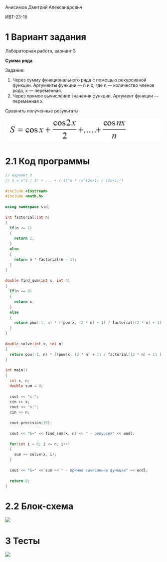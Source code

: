 Анисимов Дмитрий Александрович

ИВТ-23-1б

# 1 Вариант задания

Лабораторная работа, вариант 3

**Сумма ряда**

Задание:

1) Через сумму функционального ряда с помощью рекурсивной функции. Аргументы функции — n и x, где n — количество членов ряда, x — переменная. 
2) Через прямое вычисление значения функции. Аргумент функции — переменная x.

Сравнить полученные результаты

<img src="expression.png">

# 2.1 Код программы

```c++
// вариант 3
// S = x^3 / 3! + ... + (-1)^n * (x^(2n+1) / (2n+1)!)

#include <iostream>
#include <math.h>

using namespace std;

int factorial(int n)
{
  if(n <= 1)
  {
    return 1;
  }
  else
  {
    return n * factorial(n - 1);
  }
}

double find_sum(int x, int n)
{
  if(n == 0)
  {
    return x;
  }
  else
  {
    return pow(-1, n) * ((pow(x, (2 * n) + 1) / factorial((2 * n) + 1) )) + find_sum(x, n - 1);
  }
}

double solve(int x, int n)
{
  return pow(-1, n) * ((pow(x, (2 * n) + 1) / factorial((2 * n) + 1) ));
}

int main()
{
  int x, n;
  double sum = 0;

  cout << "x:";
  cin >> x;
  cout << "n:";
  cin >> n;

  cout.precision(15);

  cout << "S=" << find_sum(x, n) << " - рекурсия" << endl;

  for(int i = 0; i <= n; i++)
  {
    sum += solve(x, i);
  }

  cout << "S=" << sum << " - прямое вычисление функции" << endl;

  return 0;
}
```

# 2.2 Блок-схема

<image src="block_diagram.png">

# 3 Тесты

<image src="test.png">

